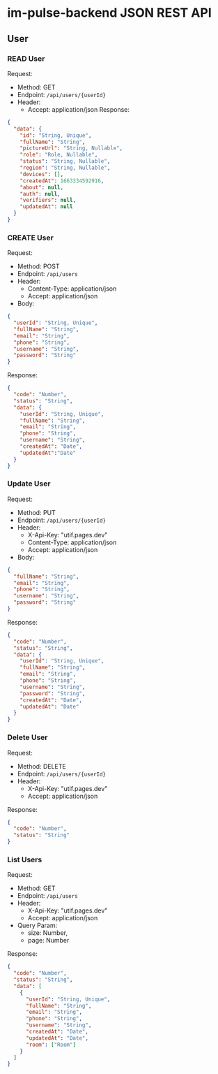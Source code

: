 # im-pulse-backend JSON REST API

## User
### READ User
Request:
- Method: GET
- Endpoint: `/api/users/{userId}`
- Header:
  - Accept: application/json
Response:
```json
{
  "data": {
    "id": "String, Unique",
    "fullName": "String",
    "pictureUrl": "String, Nullable",
    "role": "Role, Nullable",
    "status": "String, Nullable",
    "region": "String, Nullable",
    "devices": [],
    "createdAt": 1663334592916,
    "about": null,
    "auth": null,
    "verifiers": null,
    "updatedAt": null
  }
}
```
### CREATE User
Request:
- Method: POST
- Endpoint: `/api/users`
- Header:
    - Content-Type: application/json
    - Accept: application/json
- Body:
```json
{
  "userId": "String, Unique",
  "fullName": "String",
  "email": "String",
  "phone": "String",
  "username": "String",
  "password": "String"
}
```
Response:
```json
{
  "code": "Number",
  "status": "String",
  "data": {
    "userId": "String, Unique",
    "fullName": "String",
    "email": "String",
    "phone": "String",
    "username": "String",
    "createdAt": "Date",
    "updatedAt":"Date"
  }
}
```
### Update User
Request:
- Method: PUT
- Endpoint: `/api/users/{userId}`
- Header:
    - X-Api-Key: "utif.pages.dev"
    - Content-Type: application/json
    - Accept: application/json
- Body:
```json
{
  "fullName": "String",
  "email": "String",
  "phone": "String",
  "username": "String",
  "password": "String"
}
```
Response:
```json
{
  "code": "Number",
  "status": "String",
  "data": {
    "userId": "String, Unique",
    "fullName": "String",
    "email": "String",
    "phone": "String",
    "username": "String",
    "password": "String",
    "createdAt": "Date",
    "updatedAt": "Date"
  }
}
```
### Delete User
Request:
- Method: DELETE
- Endpoint: `/api/users/{userId}`
- Header:
    - X-Api-Key: "utif.pages.dev"
    - Accept: application/json

Response:
```json
{
  "code": "Number",
  "status": "String"
}
```
### List Users
Request:
- Method: GET
- Endpoint: `/api/users`
- Header:
    - X-Api-Key: "utif.pages.dev"
    - Accept: application/json
- Query Param:
    - size: Number,
    - page: Number

Response:
```json
{
  "code": "Number",
  "status": "String",
  "data": [
    {
      "userId": "String, Unique",
      "fullName": "String",
      "email": "String",
      "phone": "String",
      "username": "String",
      "createdAt": "Date",
      "updatedAt": "Date",
      "room": ["Room"]
    }
  ]
}
```
